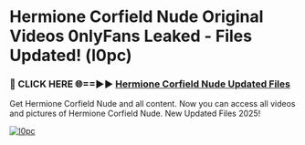 # Hermione Corfield Nude Original Videos 0nlyFans Leaked - Files Updated! (l0pc)

<h3>🔴 CLICK HERE 🌐==►► <a href="https://tinyurl.com/y5r63du9" rel="nofollow">Hermione Corfield Nude Updated Files</a></h3>

Get Hermione Corfield Nude and all content. Now you can access all videos and pictures of Hermione Corfield Nude. New Updated Files 2025!

[![l0pc](https://i.imgur.com/UVo9nyh.gif)](https://tinyurl.com/y5r63du9)
